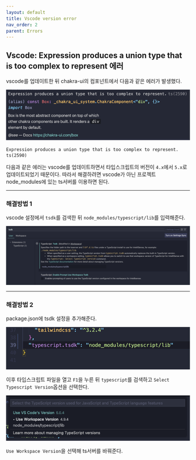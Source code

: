 ```yaml
---
layout: default
title: Vscode version error
nav_order: 2
parent: Errors
---
```


## Vscode: Expression produces a union type that is too complex to represent 에러

vscode를 업데이트한 뒤 chakra-ui의 컴포넌트에서 다음과 같은 에러가 발생했다.

![result](./img/02/01.png)

```
Expression produces a union type that is too complex to represent. ts(2590)
```

다음과 같은 에러는 vscode를 업데이트하면서 타입스크립트의 버전이 `4.x`에서 `5.x`로 업데이트되었기 때문이다. 따라서 해결하려면 vscode가 아닌 프로젝트 node_modules에 있는 ts서버를 이용하면 된다.

---

### 해결방법 1

vscode 설정에서 `tsdk`를 검색한 뒤 `node_modules/typescript/lib`를 입력해준다.

![result](./img/02/02.png)

---

### 해결방법 2

package.json에 tsdk 설정을 추가해준다.

![result](./img/02/03.png)

이후 타입스크립트 파일을 열고 `F1`을 누른 뒤 `typescript`를 검색하고 `Select Typescript Version`옵션을 선택한다.

![result](./img/02/04.png)

`Use Workspace Version`을 선택해 ts서버를 바꿔준다.
